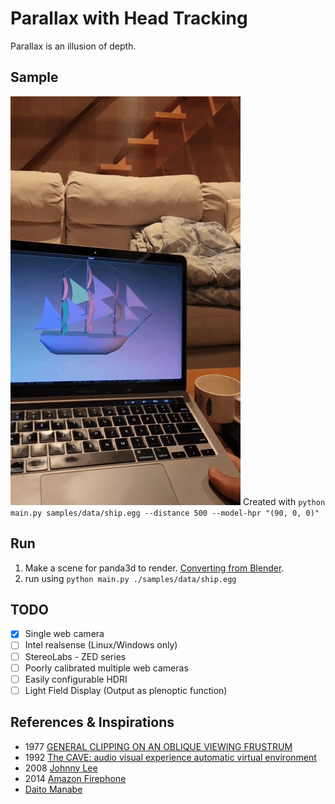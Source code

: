 # Parallax with Head Tracking

Parallax is an illusion of depth.

## Sample

![sample parallax](samples/sample.gif)
Created with `python main.py samples/data/ship.egg --distance 500 --model-hpr "(90, 0, 0)"`

## Run

1. Make a scene for panda3d to render. [Converting from Blender](https://docs.panda3d.org/1.10/python/tools/model-export/converting-from-blender).
2. run using `python main.py ./samples/data/ship.egg`

## TODO

- [x] Single web camera
- [ ] Intel realsense (Linux/Windows only)
- [ ] StereoLabs - ZED series
- [ ] Poorly calibrated multiple web cameras
- [ ] Easily configurable HDRI
- [ ] Light Field Display (Output as plenoptic function)

## References & Inspirations

- 1977 [GENERAL CLIPPING ON AN OBLIQUE VIEWING FRUSTRUM](https://dl.acm.org/doi/pdf/10.1145/563858.563898)
- 1992 [The CAVE: audio visual experience automatic virtual environment](https://doi.org/10.1145%2F129888.129892)
- 2008 [Johnny Lee](https://www.youtube.com/watch?v=Jd3-eiid-Uw)
- 2014 [Amazon Firephone](https://en.wikipedia.org/wiki/Fire_Phone)
- [Daito Manabe](https://daito.ws/en/)
